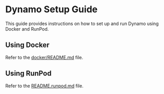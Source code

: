 # Dynamo Setup Guide

This guide provides instructions on how to set up and run Dynamo using Docker and RunPod.

## Using Docker

Refer to the [docker/README.md](./docker/README.md) file.

## Using RunPod

Refer to the [README.runpod.md](README.runpod.md) file.


